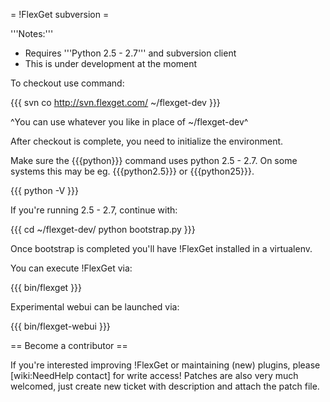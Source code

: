 = !FlexGet subversion =

'''Notes:''' 

 * Requires '''Python 2.5 - 2.7''' and subversion client
 * This is under development at the moment

To checkout use command:

{{{
svn co http://svn.flexget.com/ ~/flexget-dev
}}}

^You can use whatever you like in place of ~/flexget-dev^

After checkout is complete, you need to initialize the environment.

Make sure the {{{python}}} command uses python 2.5 - 2.7. On some systems this may be eg. {{{python2.5}}} or {{{python25}}}.

{{{
python -V
}}}

If you're running 2.5 - 2.7, continue with:

{{{
cd ~/flexget-dev/
python bootstrap.py
}}}

Once bootstrap is completed you'll have !FlexGet installed in a virtualenv.

You can execute !FlexGet via:

{{{
bin/flexget
}}}

Experimental webui can be launched via:

{{{
bin/flexget-webui
}}}

== Become a contributor ==

If you're interested improving !FlexGet or maintaining (new) plugins, please [wiki:NeedHelp contact] for write access! Patches are also very much welcomed, just create new ticket with description and attach the patch file.

